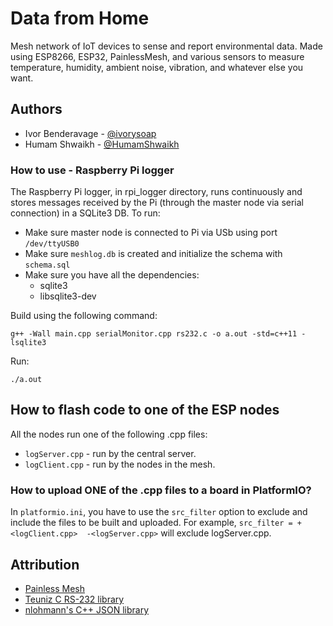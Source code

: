 # Data from Home

Mesh network of IoT devices to sense and report environmental data.  Made using ESP8266, ESP32, PainlessMesh, and various sensors to measure temperature, humidity, ambient noise, vibration, and whatever else you want.

## Authors

* Ivor Benderavage - [@ivorysoap](github.com/ivorysoap)
* Humam Shwaikh - [@HumamShwaikh](github.com/HumamShwaikh)

### How to use - Raspberry Pi logger

The Raspberry Pi logger, in rpi_logger directory, runs continuously and stores messages received by the Pi (through the master node via serial connection) in a SQLite3 DB.  To run:

* Make sure master node is connected to Pi via USb using port `/dev/ttyUSB0`
* Make sure `meshlog.db` is created and initialize the schema with `schema.sql`
* Make sure you have all the dependencies:
    * sqlite3
    * libsqlite3-dev

Build using the following command:

`g++ -Wall main.cpp serialMonitor.cpp rs232.c -o a.out -std=c++11 -lsqlite3`

Run:

`./a.out`

## How to flash code to one of the ESP nodes

All the nodes run one of the following .cpp files:

* `logServer.cpp` - run by the 
central server.
* `logClient.cpp` - run by the 
nodes in the mesh.

### How to upload ONE of the .cpp files to a board in PlatformIO?

In `platformio.ini`, you have to 
use the `src_filter` option to exclude and 
include the files to be built and 
uploaded.  For example, 
`src_filter = +<logClient.cpp> 
-<logServer.cpp>` will exclude 
logServer.cpp.



## Attribution

* [Painless Mesh](https://github.com/gmag11/painlessMesh)
* [Teuniz C RS-232 library](https://gitlab.com/Teuniz/RS-232)
* [nlohmann's C++ JSON library](https://github.com/nlohmann/json)

